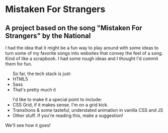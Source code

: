 # Mistaken For Strangers

<h2>A project based on the song "Mistaken For Strangers" by the National</h2>
<p>I had the idea that it might be a fun way to play around with some ideas to turn some of my favorite songs into websites that convey the feel of a song. Kind of like a scrapbook. I had some rough ideas and I thought I'd commit them for fun.</p>

<ul>So far, the tech stack is just:
<li>HTML5</li>
<li>Sass</li>
<li>That's pretty much it</li></ul>

<ul>I'd like to make it a special point to include:
<li>CSS Grid, if it makes sense. I'm on a grid kick.</li>
<li>Transitions & some tasteful, understated animation in vanilla CSS and JS</li>
<li>Other stuff. If you're reading this, make a suggestion!</li>
</ul>
<p>We'll see how it goes!</p>
